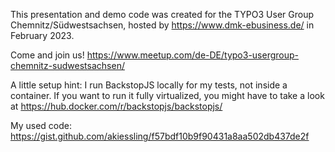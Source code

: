 This presentation and demo code was created for the TYPO3 User Group Chemnitz/Südwestsachsen, hosted by https://www.dmk-ebusiness.de/ in February 2023. 

Come and join us! https://www.meetup.com/de-DE/typo3-usergroup-chemnitz-sudwestsachsen/

A little setup hint:
I run BackstopJS locally for my tests, not inside a container. If you want to run it fully virtualized, you might have to take a look at https://hub.docker.com/r/backstopjs/backstopjs/


My used code: https://gist.github.com/akiessling/f57bdf10b9f90431a8aa502db437de2f
